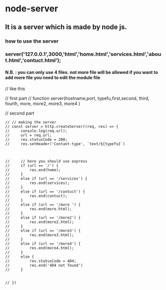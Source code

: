 # node-server
<h2>It is a server which is made by node js.</h2>
<h3>how to use the server<h3>
<p>server('127.0.0.1',3000,'html','home.html','services.html','about.html','contuct.html');</p>
<h4>
N.B. : you can only use 4 files. not more file will be allowed 
if you want to add more file you need to edit the module file 
</h4>
<p>

// like this 


// first part
// function server(hostname,port, typefu,first,second, third, fourth, more, more2, more3, more4 )




// second part

    // // making the server 
    // const server = http.createServer((req, res) => {
    //     console.log(req.url);
    //     url = req.url;
    //     res.statusCode = 200;
    //     res.setHeader('Contant-type', `text/${typefu}`)



    //     // here you should use express
    //     if (url == '/') {
    //         res.end(home);
    //     }
    //     else if (url == '/services') {
    //         res.end(services);
    //     }
    //     else if (url == '/contuct') {
    //         res.end(contuct);
    //     }
    //     else if (url == '/more ') {
    //         res.end(more.html);
    //     }
    //     else if (url == '/more2') {
    //         res.end(more2.html);
    //     }
    //     else if (url == '/more3') {
    //         res.end(more3.html);
    //     }
    //     else if (url == '/more4') {
    //         res.end(more4.html);
    //     }
    //     else {
    //         res.statusCode = 404;
    //         res.end('404 not found')
    //     }


    // })



</p>
